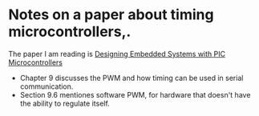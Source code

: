 # Notes on a paper about timing microcontrollers,.
The paper I am reading is [Designing Embedded Systems with PIC Microcontrollers](https://www.sciencedirect.com/science/article/pii/B9781856177504100125)

* Chapter 9 discusses the PWM and how timing can be used in serial communication.
* Section 9.6 mentiones software PWM, for hardware that doesn't have the ability to regulate itself.
